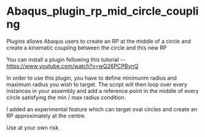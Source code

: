 # Abaqus_plugin_rp_mid_circle_coupling
Plugins allows Abaqus users to create an RP at the middle of a circle and create a kinematic coupling between the circle and this new RP

You can install a plugin following this tutorial -- https://www.youtube.com/watch?v=wQ26PCPBynQ

In order to use this plugin, you have to define minimunm radius and maximum radius you wish to target. The script will then loop over every instances in your assembly and add a reference point in the middle of every circle satisfying the min / max radius condition.

I added an experimental feature which can target oval circles and create an RP approximately at the centre.

Use at your own risk.
